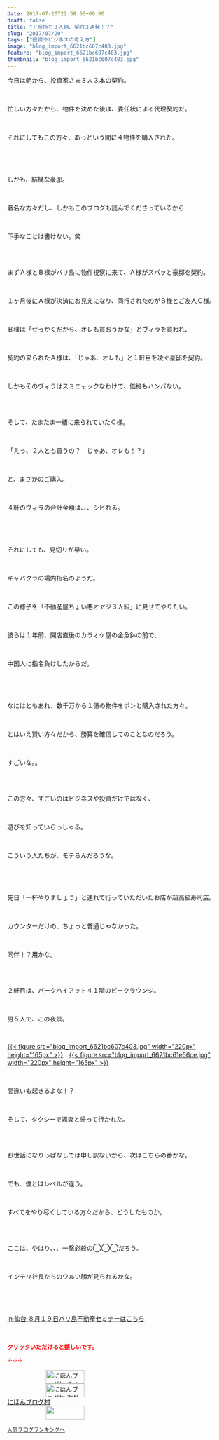 ```yaml
---
date: 2017-07-20T22:58:55+09:00
draft: false
title: "ド金持ち３人組、契約３連発！？"
slug: "2017/07/20"
tags: ["投資やビジネスの考え方"]
image: "blog_import_6621bc607c403.jpg"
feature: "blog_import_6621bc607c403.jpg"
thumbnail: "blog_import_6621bc607c403.jpg"
---
```

<p>今日は朝から、投資家さま３人３本の契約。</p><p> </p><p>忙しい方々だから、物件を決めた後は、委任状による代理契約だ。</p><p> </p><p>それにしてもこの方々、あっという間に４物件を購入された。</p><p> </p><p> </p><p>しかも、結構な豪邸。</p><p> </p><p>著名な方々だし、しかもこのブログも読んでくださっているから</p><p> </p><p>下手なことは書けない。笑</p><p> </p><p><br/>まずＡ様とＢ様がバリ島に物件視察に来て、Ａ様がスパッと豪邸を契約。</p><p> </p><p>１ヶ月後にＡ様が決済にお見えになり、同行されたのがＢ様とご友人Ｃ様。</p><p> </p><p>Ｂ様は「せっかくだから、オレも買おうかな」とヴィラを買われ、</p><p> </p><p>契約の来られたＡ様は、「じゃあ、オレも」と１軒目を凌ぐ豪邸を契約。</p><p> </p><p>しかもそのヴィラはスミニャックなわけで、価格もハンパない。</p><p> </p><p><br/>そして、たまたま一緒に来られていたＣ様。</p><p> </p><p>「えっ、２人とも買うの？　じゃあ、オレも！？」</p><p> </p><p>と、まさかのご購入。</p><p> </p><p>４軒のヴィラの合計金額は、、、シビれる。</p><p> </p><p> </p><p>それにしても、見切りが早い。</p><p> </p><p>キャバクラの場内指名のようだ。</p><p> </p><p>この様子を「不動産屋ちょい悪オヤジ３人組」に見せてやりたい。</p><p> </p><p>彼らは１年前、開店直後のカラオケ屋の金魚鉢の前で、</p><p> </p><p>中国人に指名負けしたからだ。</p><p> </p><p> </p><p>なにはともあれ、数千万から１億の物件をポンと購入された方々。</p><p> </p><p>とはいえ賢い方々だから、勝算を確信してのことなのだろう。</p><p> </p><p>すごいな。。</p><p> </p><p><br/>この方々、すごいのはビジネスや投資だけではなく、</p><p> </p><p>遊びを知っていらっしゃる。</p><p> </p><p>こういう人たちが、モテるんだろうな。</p><p> </p><p> </p><p>先日「一杯やりましょう」と連れて行っていただいたお店が超高級寿司店。</p><p> </p><p>カウンターだけの、ちょっと普通じゃなかった。</p><p> </p><p>同伴！？用かな。</p><p> </p><p><br/>２軒目は、パークハイアット４１階のピークラウンジ。</p><p> </p><p>男５人で、この夜景。</p><p> </p><p><a href="blog_import_6621bc607c403.jpg">{{< figure src="blog_import_6621bc607c403.jpg" width="220px" height="165px" >}}</a>　<a href="blog_import_6621bc61e56ce.jpg">{{< figure src="blog_import_6621bc61e56ce.jpg" width="220px" height="165px" >}}</a></p><p> </p><p>間違いも起きるよな！？</p><p> </p><p>そして、タクシーで颯爽と帰って行かれた。</p><p> </p><p><br/>お世話になりっぱなしでは申し訳ないから、次はこちらの番かな。</p><p> </p><p>でも、僕とはレベルが違う。</p><p> </p><p>すべてをやり尽くしている方々だから、どうしたものか。</p><p> </p><p><br/>ここは、やはり、、、一撃必殺の◯◯◯だろう。</p><p> </p><p>インテリ社長たちのワルい顔が見られるかな。</p><p> </p><p> </p><p><a href="19_ek" target="_blank">in 仙台 ８月１９日バリ島不動産セミナーはこちら</a></p><p> </p><p><font color="#ff0000" size="2"><strong>クリックいただけると嬉しいです。</strong></font></p><p><font color="#ff0000" size="2"><strong>↓↓↓</strong></font></p><p><a href="ranking.html?p_cid=01260127" id="&amp;blogmura_banner" target="_blank"><img alt="にほんブログ村 その他生活ブログ 不動産投資へ" border="0" height="31" src="data:image/svg+xml;charset=utf-8,%3Csvg%20xmlns%3D%22http%3A%2F%2Fwww.w3.org%2F2000%2Fsvg%22%20title%3D%22Placeholder%20for%20Images%22%20role%3D%22presentation%22%20viewBox%3D%220%200%2088%2031%22%20%2F%3E" width="88" data-src="//life.blogmura.com/hudousantoushi/img/hudousantoushi88_31.gif" style="aspect-ratio: auto 88 / 31;"/><noscript><img alt="にほんブログ村 その他生活ブログ 不動産投資へ" border="0" height="31" src="//life.blogmura.com/hudousantoushi/img/hudousantoushi88_31.gif" width="88"></noscript></a><br/><a href="ranking.html?p_cid=01260127" target="_blank"><img alt="にほんブログ村 海外生活ブログ バリ島情報へ" border="0" height="31" src="data:image/svg+xml;charset=utf-8,%3Csvg%20xmlns%3D%22http%3A%2F%2Fwww.w3.org%2F2000%2Fsvg%22%20title%3D%22Placeholder%20for%20Images%22%20role%3D%22presentation%22%20viewBox%3D%220%200%2088%2031%22%20%2F%3E" width="88" data-src="https://img-proxy.blog-video.jp/images?url=http%3A%2F%2Foverseas.blogmura.com%2Fbali%2Fimg%2Fbali88_31.gif" style="aspect-ratio: auto 88 / 31;"/><noscript><img alt="にほんブログ村 海外生活ブログ バリ島情報へ" border="0" height="31" src="https://img-proxy.blog-video.jp/images?url=http%3A%2F%2Foverseas.blogmura.com%2Fbali%2Fimg%2Fbali88_31.gif" width="88"></noscript></a><br/><a href="ranking.html?p_cid=01260127" target="_blank">にほんブログ村</a><br/><a href="link.php?1804582" title="人気ブログランキングへ"><img border="0" height="31" src="data:image/svg+xml;charset=utf-8,%3Csvg%20xmlns%3D%22http%3A%2F%2Fwww.w3.org%2F2000%2Fsvg%22%20title%3D%22Placeholder%20for%20Images%22%20role%3D%22presentation%22%20viewBox%3D%220%200%2088%2031%22%20%2F%3E" width="88" data-src="https://blog.with2.net/img/banner/banner_22.gif" style="aspect-ratio: auto 88 / 31;"/><noscript><img border="0" height="31" src="https://blog.with2.net/img/banner/banner_22.gif" width="88"></noscript></a></p><p><a href="link.php?1804582" style="font-size: 12px;">人気ブログランキングへ</a></p>

